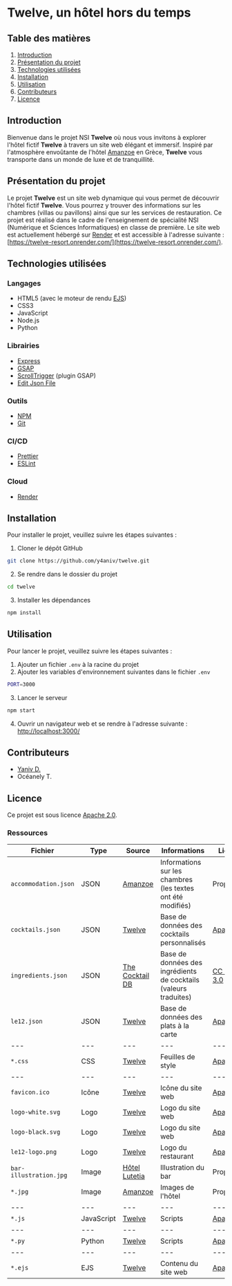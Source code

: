 # Twelve, un hôtel hors du temps

## Table des matières

1. [Introduction](#introduction)
2. [Présentation du projet](#présentation-du-projet)
3. [Technologies utilisées](#technologies-utilisées)
4. [Installation](#installation)
5. [Utilisation](#utilisation)
6. [Contributeurs](#contributeurs)
7. [Licence](#licence)

## Introduction

Bienvenue dans le projet NSI **Twelve** où nous vous invitons à explorer l'hôtel fictif **Twelve** à travers un site web élégant et immersif. Inspiré par l'atmosphère envoûtante de l'hôtel [Amanzoe](https://www.aman.com/fr-fr/resorts/amanzoe) en Grèce, **Twelve** vous transporte dans un monde de luxe et de tranquillité.

## Présentation du projet

Le projet **Twelve** est un site web dynamique qui vous permet de découvrir l'hôtel fictif **Twelve**. Vous pourrez y trouver des informations sur les chambres (villas ou pavillons) ainsi que sur les services de restauration.
Ce projet est réalisé dans le cadre de l'enseignement de spécialité NSI (Numérique et Sciences Informatiques) en classe de première.
Le site web est actuellement hébergé sur [Render](https://render.com/) et est accessible à l'adresse suivante : [https://twelve-resort.onrender.com/](https://twelve-resort.onrender.com/).

## Technologies utilisées

### Langages

- HTML5 (avec le moteur de rendu [EJS](https://ejs.co/))
- CSS3
- JavaScript
- Node.js
- Python

### Librairies

- [Express](https://expressjs.com/)
- [GSAP](https://greensock.com/gsap/)
- [ScrollTrigger](https://greensock.com/scrolltrigger/) (plugin GSAP)
- [Edit Json File](https://www.npmjs.com/package/edit-json-file)

### Outils

- [NPM](https://www.npmjs.com/)
- [Git](https://git-scm.com/)

### CI/CD

- [Prettier](https://prettier.io/)
- [ESLint](https://eslint.org/)

### Cloud

- [Render](https://render.com/)

## Installation

Pour installer le projet, veuillez suivre les étapes suivantes :

1. Cloner le dépôt GitHub

```sh
git clone https://github.com/y4aniv/twelve.git
```

2. Se rendre dans le dossier du projet

```sh
cd twelve
```

3. Installer les dépendances

```sh
npm install
```

## Utilisation

Pour lancer le projet, veuillez suivre les étapes suivantes :

1. Ajouter un fichier `.env` à la racine du projet
2. Ajouter les variables d'environnement suivantes dans le fichier `.env`

```sh
PORT=3000
```

3. Lancer le serveur

```sh
npm start
```

4. Ouvrir un navigateur web et se rendre à l'adresse suivante : [http://localhost:3000/](http://localhost:3000/)

## Contributeurs

- [Yaniv D.](https://github.com/y4aniv)
- Océanely T.

## Licence

Ce projet est sous licence [Apache 2.0](https://www.apache.org/licenses/LICENSE-2.0).

### Ressources

| Fichier                | Type       | Source                                                | Informations                                                     | Licence                                                         |
| ---------------------- | ---------- | ----------------------------------------------------- | ---------------------------------------------------------------- | --------------------------------------------------------------- |
| `accommodation.json`   | JSON       | [Amanzoe](https://www.aman.com/fr-fr/resorts/amanzoe) | Informations sur les chambres (les textes ont été modifiés)      | Propriétaire                                                    |
| `cocktails.json`       | JSON       | [Twelve](https://github.com/y4aniv/twelve)            | Base de données des cocktails personnalisés                      | [Apache 2.0](https://www.apache.org/licenses/LICENSE-2.0)       |
| `ingredients.json`     | JSON       | [The Cocktail DB](https://www.thecocktaildb.com/)     | Base de données des ingrédients de cocktails (valeurs traduites) | [CC BY-SA 3.0](https://creativecommons.org/licenses/by-sa/3.0/) |
| `le12.json`            | JSON       | [Twelve](https://github.com/y4aniv/twelve)            | Base de données des plats à la carte                             | [Apache 2.0](https://www.apache.org/licenses/LICENSE-2.0)       |
| ---                    | ---        | ---                                                   | ---                                                              | ---                                                             |
| `*.css`                | CSS        | [Twelve](https://github.com/y4aniv/twelve)            | Feuilles de style                                                | [Apache 2.0](https://www.apache.org/licenses/LICENSE-2.0)       |
| ---                    | ---        | ---                                                   | ---                                                              | ---                                                             |
| `favicon.ico`          | Icône      | [Twelve](https://github.com/y4aniv/twelve)            | Icône du site web                                                | [Apache 2.0](https://www.apache.org/licenses/LICENSE-2.0)       |
| `logo-white.svg`       | Logo       | [Twelve](https://github.com/y4aniv/twelve)            | Logo du site web                                                 | [Apache 2.0](https://www.apache.org/licenses/LICENSE-2.0)       |
| `logo-black.svg`       | Logo       | [Twelve](https://github.com/y4aniv/twelve)            | Logo du site web                                                 | [Apache 2.0](https://www.apache.org/licenses/LICENSE-2.0)       |
| `le12-logo.png`        | Logo       | [Twelve](https://github.com/y4aniv/twelve)            | Logo du restaurant                                               | [Apache 2.0](https://www.apache.org/licenses/LICENSE-2.0)       |
| `bar-illustration.jpg` | Image      | [Hôtel Lutetia](https://www.hotellutetia.com/fr/)     | Illustration du bar                                              | Propriétaire                                                    |
| `*.jpg`                | Image      | [Amanzoe](https://www.aman.com/fr-fr/resorts/amanzoe) | Images de l'hôtel                                                | Propriétaire                                                    |
| ---                    | ---        | ---                                                   | ---                                                              | ---                                                             |
| `*.js`                 | JavaScript | [Twelve](https://github.com/y4aniv/twelve)            | Scripts                                                          | [Apache 2.0](https://www.apache.org/licenses/LICENSE-2.0)       |
| ---                    | ---        | ---                                                   | ---                                                              | ---                                                             |
| `*.py`                 | Python     | [Twelve](https://github.com/y4aniv/twelve)            | Scripts                                                          | [Apache 2.0](https://www.apache.org/licenses/LICENSE-2.0)       |
| ---                    | ---        | ---                                                   | ---                                                              | ---                                                             |
| `*.ejs`                | EJS        | [Twelve](https://github.com/y4aniv/twelve)            | Contenu du site web                                              | [Apache 2.0](https://www.apache.org/licenses/LICENSE-2.0)       |
